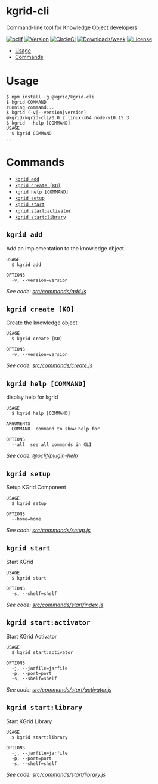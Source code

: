 kgrid-cli
=========

Command-line tool for Knowledge Object developers

[![oclif](https://img.shields.io/badge/cli-oclif-brightgreen.svg)](https://oclif.io)
[![Version](https://img.shields.io/npm/v/kgrid-cli.svg)](https://npmjs.org/package/kgrid-cli)
[![CircleCI](https://circleci.com/gh/kgrid/kgrid-cli/tree/master.svg?style=shield)](https://circleci.com/gh/kgrid/kgrid-cli/tree/master)
[![Downloads/week](https://img.shields.io/npm/dw/kgrid-cli.svg)](https://npmjs.org/package/kgrid-cli)
[![License](https://img.shields.io/npm/l/kgrid-cli.svg)](https://github.com/kgrid/kgrid-cli/blob/master/package.json)

<!-- toc -->
* [Usage](#usage)
* [Commands](#commands)
<!-- tocstop -->
# Usage
<!-- usage -->
```sh-session
$ npm install -g @kgrid/kgrid-cli
$ kgrid COMMAND
running command...
$ kgrid (-v|--version|version)
@kgrid/kgrid-cli/0.0.2 linux-x64 node-v10.15.3
$ kgrid --help [COMMAND]
USAGE
  $ kgrid COMMAND
...
```
<!-- usagestop -->
# Commands
<!-- commands -->
* [`kgrid add`](#kgrid-add)
* [`kgrid create [KO]`](#kgrid-create-ko)
* [`kgrid help [COMMAND]`](#kgrid-help-command)
* [`kgrid setup`](#kgrid-setup)
* [`kgrid start`](#kgrid-start)
* [`kgrid start:activator`](#kgrid-startactivator)
* [`kgrid start:library`](#kgrid-startlibrary)

## `kgrid add`

Add an implementation to the knowledge object.

```
USAGE
  $ kgrid add

OPTIONS
  -v, --version=version
```

_See code: [src/commands/add.js](https://github.com/kgrid/kgrid-cli/blob/v0.0.2/src/commands/add.js)_

## `kgrid create [KO]`

Create the knowledge object

```
USAGE
  $ kgrid create [KO]

OPTIONS
  -v, --version=version
```

_See code: [src/commands/create.js](https://github.com/kgrid/kgrid-cli/blob/v0.0.2/src/commands/create.js)_

## `kgrid help [COMMAND]`

display help for kgrid

```
USAGE
  $ kgrid help [COMMAND]

ARGUMENTS
  COMMAND  command to show help for

OPTIONS
  --all  see all commands in CLI
```

_See code: [@oclif/plugin-help](https://github.com/oclif/plugin-help/blob/v2.1.6/src/commands/help.ts)_

## `kgrid setup`

Setup KGrid Component

```
USAGE
  $ kgrid setup

OPTIONS
  --home=home
```

_See code: [src/commands/setup.js](https://github.com/kgrid/kgrid-cli/blob/v0.0.2/src/commands/setup.js)_

## `kgrid start`

Start KGrid

```
USAGE
  $ kgrid start

OPTIONS
  -s, --shelf=shelf
```

_See code: [src/commands/start/index.js](https://github.com/kgrid/kgrid-cli/blob/v0.0.2/src/commands/start/index.js)_

## `kgrid start:activator`

Start KGrid Activator

```
USAGE
  $ kgrid start:activator

OPTIONS
  -j, --jarfile=jarfile
  -p, --port=port
  -s, --shelf=shelf
```

_See code: [src/commands/start/activator.js](https://github.com/kgrid/kgrid-cli/blob/v0.0.2/src/commands/start/activator.js)_

## `kgrid start:library`

Start KGrid Library

```
USAGE
  $ kgrid start:library

OPTIONS
  -j, --jarfile=jarfile
  -p, --port=port
  -s, --shelf=shelf
```

_See code: [src/commands/start/library.js](https://github.com/kgrid/kgrid-cli/blob/v0.0.2/src/commands/start/library.js)_
<!-- commandsstop -->
